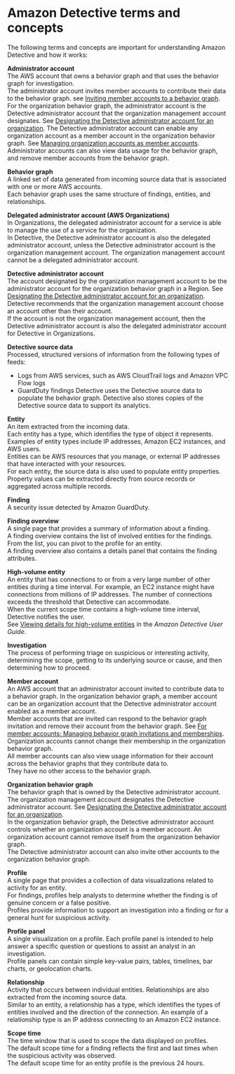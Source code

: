# Amazon Detective terms and concepts<a name="detective-terms-concepts"></a>

The following terms and concepts are important for understanding Amazon Detective and how it works:

****Administrator account****  
The AWS account that owns a behavior graph and that uses the behavior graph for investigation\.  
The administrator account invites member accounts to contribute their data to the behavior graph\. see [Inviting member accounts to a behavior graph](accounts-invited-members-add.md)\.  
For the organization behavior graph, the administrator account is the Detective administrator account that the organization management account designates\. See [Designating the Detective administrator account for an organization](accounts-designate-admin.md)\. The Detective administrator account can enable any organization account as a member account in the organization behavior graph\. See [Managing organization accounts as member accounts](accounts-orgs-members.md)\.  
Administrator accounts can also view data usage for the behavior graph, and remove member accounts from the behavior graph\.

****Behavior graph****  
A linked set of data generated from incoming source data that is associated with one or more AWS accounts\.  
Each behavior graph uses the same structure of findings, entities, and relationships\.

**Delegated administrator account \(AWS Organizations\)**  
In Organizations, the delegated administrator account for a service is able to manage the use of a service for the organization\.  
In Detective, the Detective administrator account is also the delegated administrator account, unless the Detective administrator account is the organization management account\. The organization management account cannot be a delegated administrator account\.

**Detective administrator account**  
The account designated by the organization management account to be the administrator account for the organization behavior graph in a Region\. See [Designating the Detective administrator account for an organization](accounts-designate-admin.md)\.  
Detective recommends that the organization management account choose an account other than their account\.  
If the account is not the organization management account, then the Detective administrator account is also the delegated administrator account for Detective in Organizations\.

****Detective source data****  
Processed, structured versions of information from the following types of feeds:  
+ Logs from AWS services, such as AWS CloudTrail logs and Amazon VPC Flow logs
+ GuardDuty findings
Detective uses the Detective source data to populate the behavior graph\. Detective also stores copies of the Detective source data to support its analytics\.

**Entity**  
An item extracted from the incoming data\.  
Each entity has a type, which identifies the type of object it represents\. Examples of entity types include IP addresses, Amazon EC2 instances, and AWS users\.  
Entities can be AWS resources that you manage, or external IP addresses that have interacted with your resources\.  
For each entity, the source data is also used to populate entity properties\. Property values can be extracted directly from source records or aggregated across multiple records\.

****Finding****  
A security issue detected by Amazon GuardDuty\.

**Finding overview**  
A single page that provides a summary of information about a finding\.  
A finding overview contains the list of involved entities for the findings\. From the list, you can pivot to the profile for an entity\.  
A finding overview also contains a details panel that contains the finding attributes\.

**High\-volume entity**  
An entity that has connections to or from a very large number of other entities during a time interval\. For example, an EC2 instance might have connections from millions of IP addresses\. The number of connections exceeds the threshold that Detective can accommodate\.  
When the current scope time contains a high\-volume time interval, Detective notifies the user\.  
See [Viewing details for high\-volume entities](https://docs.aws.amazon.com/detective/latest/userguide/high-degree-entities.html) in the *Amazon Detective User Guide*\.

****Investigation****  
The process of performing triage on suspicious or interesting activity, determining the scope, getting to its underlying source or cause, and then determining how to proceed\.

****Member account****  
An AWS account that an administrator account invited to contribute data to a behavior graph\. In the organization behavior graph, a member account can be an organization account that the Detective administrator account enabled as a member account\.  
Member accounts that are invited can respond to the behavior graph invitation and remove their account from the behavior graph\. See [For member accounts: Managing behavior graph invitations and memberships](member-account-graph-management.md)\.  
Organization accounts cannot change their membership in the organization behavior graph\.  
All member accounts can also view usage information for their account across the behavior graphs that they contribute data to\.  
They have no other access to the behavior graph\.

**Organization behavior graph**  
The behavior graph that is owned by the Detective administrator account\. The organization management account designates the Detective administrator account\. See [Designating the Detective administrator account for an organization](accounts-designate-admin.md)\.  
In the organization behavior graph, the Detective administrator account controls whether an organization account is a member account\. An organization account cannot remove itself from the organization behavior graph\.  
The Detective administrator account can also invite other accounts to the organization behavior graph\.

****Profile****  
A single page that provides a collection of data visualizations related to activity for an entity\.  
For findings, profiles help analysts to determine whether the finding is of genuine concern or a false positive\.  
Profiles provide information to support an investigation into a finding or for a general hunt for suspicious activity\.

****Profile panel****  
A single visualization on a profile\. Each profile panel is intended to help answer a specific question or questions to assist an analyst in an investigation\.  
Profile panels can contain simple key\-value pairs, tables, timelines, bar charts, or geolocation charts\.

****Relationship****  
Activity that occurs between individual entities\. Relationships are also extracted from the incoming source data\.  
Similar to an entity, a relationship has a type, which identifies the types of entities involved and the direction of the connection\. An example of a relationship type is an IP address connecting to an Amazon EC2 instance\.

****Scope time****  
The time window that is used to scope the data displayed on profiles\.  
The default scope time for a finding reflects the first and last times when the suspicious activity was observed\.  
The default scope time for an entity profile is the previous 24 hours\.